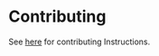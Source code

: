 # Contributing

See [here](https://join-lemmy.org/docs/en/contributing/contributing.html) for contributing Instructions.

